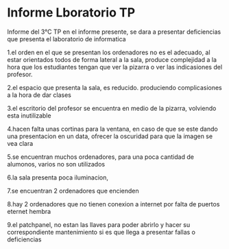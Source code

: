 # Informe Lboratorio TP
Informe del 3°C TP
en el informe presente, se dara a presentar deficiencias que presenta el laboratorio de informatica

1.el orden en el que se presentan los ordenadores no es el adecuado, al estar orientados todos de forma lateral a la sala, produce 
complejidad a la hora que los estudiantes tengan que ver la pizarra o ver las indicasiones del profesor. 

2.el espacio que presenta la sala, es reducido. produciendo complicasiones a la hora de dar clases

3.el escritorio del profesor se encuentra en medio de la pizarra, volviendo esta inutilizable

4.hacen falta unas cortinas para la ventana, en caso de que se este dando una presentacion en un data, ofrecer la oscuridad para que la imagen se vea clara

5.se encuentran muchos ordenadores, para una poca cantidad de alumonos, varios no son utilizados

6.la sala presenta poca iluminacion,

7.se encuentran 2 ordenadores que encienden

8.hay 2 ordenadores que no tienen conexion a internet por falta de puertos eternet hembra

9.el patchpanel, no estan las llaves para poder abrirlo y hacer su correspondiente mantenimiento si es que llega a presentar fallas o deficiencias

